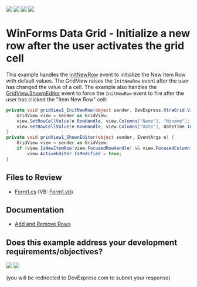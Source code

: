 <!-- default badges list -->
![](https://img.shields.io/endpoint?url=https://codecentral.devexpress.com/api/v1/VersionRange/128630891/24.2.1%2B)
[![](https://img.shields.io/badge/Open_in_DevExpress_Support_Center-FF7200?style=flat-square&logo=DevExpress&logoColor=white)](https://supportcenter.devexpress.com/ticket/details/E1146)
[![](https://img.shields.io/badge/📖_How_to_use_DevExpress_Examples-e9f6fc?style=flat-square)](https://docs.devexpress.com/GeneralInformation/403183)
[![](https://img.shields.io/badge/💬_Leave_Feedback-feecdd?style=flat-square)](#does-this-example-address-your-development-requirementsobjectives)
<!-- default badges end -->

# WinForms Data Grid - Initialize a new row after the user activates the grid cell

This example handles the [InitNewRow](https://docs.devexpress.com/WindowsForms/DevExpress.XtraGrid.Views.Base.ColumnView.InitNewRow) event to initialize the New Item Row with default values. The GridView raises the `InitNewRow` event after the user has changed the value of a cell. The example also handles the [GridView.ShownEditor](https://docs.devexpress.com/WindowsForms/DevExpress.XtraGrid.Views.Base.ColumnView.ShownEditor) event to force the `InitNewRow` event to fire after the user has clicked the "Item New Row" cell:

```csharp
private void gridView1_InitNewRow(object sender, DevExpress.XtraGrid.Views.Grid.InitNewRowEventArgs e) {
    GridView view = sender as GridView;
    view.SetRowCellValue(e.RowHandle, view.Columns["Name"], "Noname");
    view.SetRowCellValue(e.RowHandle, view.Columns["Date"], DateTime.Today);
}
private void gridView1_ShownEditor(object sender, EventArgs e) {
    GridView view = sender as GridView;
    if (view.IsNewItemRow(view.FocusedRowHandle) && view.FocusedColumn.FieldName != "ID")
        view.ActiveEditor.IsModified = true;
}
```


## Files to Review

* [Form1.cs](./CS/WindowsApplication73/Form1.cs) (VB: [Form1.vb](./VB/WindowsApplication73/Form1.vb))


## Documentation

* [Add and Remove Rows](https://docs.devexpress.com/WindowsForms/752/controls-and-libraries/data-grid/data-editing-and-validation/add-and-remove-rows)
<!-- feedback -->
## Does this example address your development requirements/objectives?

[<img src="https://www.devexpress.com/support/examples/i/yes-button.svg"/>](https://www.devexpress.com/support/examples/survey.xml?utm_source=github&utm_campaign=winforms-grid-initialize-new-item-row-on-start-editing&~~~was_helpful=yes) [<img src="https://www.devexpress.com/support/examples/i/no-button.svg"/>](https://www.devexpress.com/support/examples/survey.xml?utm_source=github&utm_campaign=winforms-grid-initialize-new-item-row-on-start-editing&~~~was_helpful=no)

(you will be redirected to DevExpress.com to submit your response)
<!-- feedback end -->
